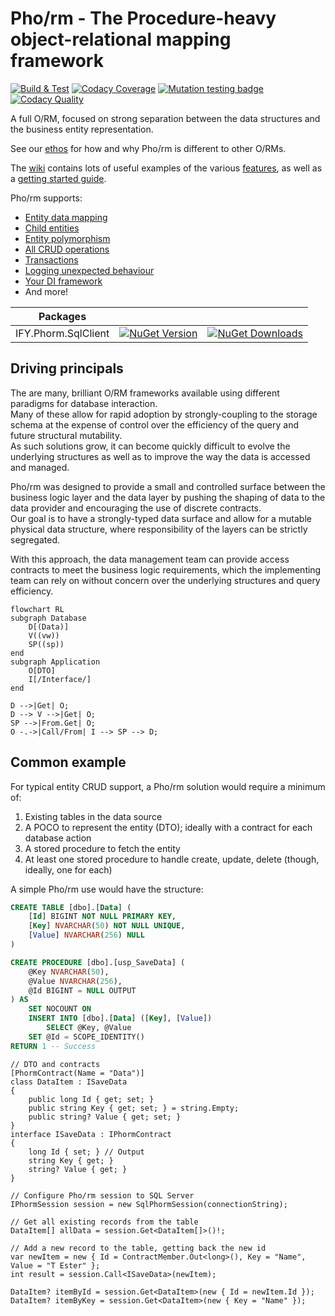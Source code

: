 # Pho/rm - The **P**rocedure-**h**eavy **o**bject-**r**elational **m**apping framework

[![Build & Test](https://github.com/IFYates/Phorm/actions/workflows/dotnet.yml/badge.svg)](https://github.com/IFYates/Phorm/actions/workflows/dotnet.yml)
[![Codacy Coverage](https://app.codacy.com/project/badge/Coverage/9862eeae674c422f84ea6dbe46ecc51e)](https://www.codacy.com/gh/IFYates/Phorm/dashboard?utm_source=github.com&utm_medium=referral&utm_content=IFYates/Phorm&utm_campaign=Badge_Coverage)
[![Mutation testing badge](https://img.shields.io/endpoint?style=flat&url=https%3A%2F%2Fbadge-api.stryker-mutator.io%2Fgithub.com%2FIFYates%2FPhorm%2Fmain)](https://dashboard.stryker-mutator.io/reports/github.com/IFYates/Phorm/main)
[![Codacy Quality](https://app.codacy.com/project/badge/Grade/9862eeae674c422f84ea6dbe46ecc51e)](https://www.codacy.com/gh/IFYates/Phorm/dashboard?utm_source=github.com&amp;utm_medium=referral&amp;utm_content=IFYates/Phorm&amp;utm_campaign=Badge_Grade)

A full O/RM, focused on strong separation between the data structures and the business entity representation.

See our [ethos](https://github.com/IFYates/Phorm/wiki/ethos) for how and why Pho/rm is different to other O/RMs.

The [wiki](https://github.com/IFYates/Phorm/wiki) contains lots of useful examples of the various [features](https://github.com/IFYates/Phorm/wiki#feature-list), as well as a [getting started guide](https://github.com/IFYates/Phorm/wiki/getting-started).

Pho/rm supports:
* [Entity data mapping](https://github.com/IFYates/Phorm/wiki/howto-get)
* [Child entities](https://github.com/IFYates/Phorm/wiki/howto-get#resultsets)
* [Entity polymorphism](https://github.com/IFYates/Phorm/wiki/howto-get#genspec)
* [All CRUD operations](https://github.com/IFYates/Phorm/wiki/howto-call)
* [Transactions](https://github.com/IFYates/Phorm/wiki/howto-connectivity#transactions)
* [Logging unexpected behaviour](https://github.com/IFYates/Phorm/wiki/howto-events)
* [Your DI framework](https://github.com/IFYates/Phorm/wiki/howto-di)
* And more!

Packages|||
-|-|-
IFY.Phorm.SqlClient|[![NuGet Version](https://img.shields.io/nuget/v/IFY.Phorm.SqlClient)](https://www.nuget.org/packages/IFY.Phorm.SqlClient/)|[![NuGet Downloads](https://img.shields.io/nuget/dt/IFY.Phorm.SqlClient)](https://www.nuget.org/packages/IFY.Phorm.SqlClient/)

## Driving principals
The are many, brilliant O/RM frameworks available using different paradigms for database interaction.  
Many of these allow for rapid adoption by strongly-coupling to the storage schema at the expense of control over the efficiency of the query and future structural mutability.  
As such solutions grow, it can become quickly difficult to evolve the underlying structures as well as to improve the way the data is accessed and managed.

Pho/rm was designed to provide a small and controlled surface between the business logic layer and the data layer by pushing the shaping of data to the data provider and encouraging the use of discrete contracts.  
Our goal is to have a strongly-typed data surface and allow for a mutable physical data structure, where responsibility of the layers can be strictly segregated.

With this approach, the data management team can provide access contracts to meet the business logic requirements, which the implementing team can rely on without concern over the underlying structures and query efficiency.

```mermaid
flowchart RL
subgraph Database
    D[(Data)]
    V((vw))
    SP((sp))
end
subgraph Application
    O[DTO]
    I[/Interface/]
end

D -->|Get| O;
D --> V -->|Get| O;
SP -->|From.Get| O;
O -.->|Call/From| I --> SP --> D;
```

## Common example
For typical entity CRUD support, a Pho/rm solution would require a minimum of:
1. Existing tables in the data source
1. A POCO to represent the entity (DTO); ideally with a contract for each database action
1. A stored procedure to fetch the entity
1. At least one stored procedure to handle create, update, delete (though, ideally, one for each)

A simple Pho/rm use would have the structure:
```SQL
CREATE TABLE [dbo].[Data] (
    [Id] BIGINT NOT NULL PRIMARY KEY,
    [Key] NVARCHAR(50) NOT NULL UNIQUE,
    [Value] NVARCHAR(256) NULL
)

CREATE PROCEDURE [dbo].[usp_SaveData] (
    @Key NVARCHAR(50),
    @Value NVARCHAR(256),
    @Id BIGINT = NULL OUTPUT
) AS
    SET NOCOUNT ON
    INSERT INTO [dbo].[Data] ([Key], [Value])
        SELECT @Key, @Value
    SET @Id = SCOPE_IDENTITY()
RETURN 1 -- Success
```
```CSharp
// DTO and contracts
[PhormContract(Name = "Data")]
class DataItem : ISaveData
{
    public long Id { get; set; }
    public string Key { get; set; } = string.Empty;
    public string? Value { get; set; }
}
interface ISaveData : IPhormContract
{
    long Id { set; } // Output
    string Key { get; }
    string? Value { get; }
}

// Configure Pho/rm session to SQL Server
IPhormSession session = new SqlPhormSession(connectionString);

// Get all existing records from the table
DataItem[] allData = session.Get<DataItem[]>()!;

// Add a new record to the table, getting back the new id
var newItem = new { Id = ContractMember.Out<long>(), Key = "Name", Value = "T Ester" };
int result = session.Call<ISaveData>(newItem);

DataItem? itemById = session.Get<DataItem>(new { Id = newItem.Id });
DataItem? itemByKey = session.Get<DataItem>(new { Key = "Name" });
```